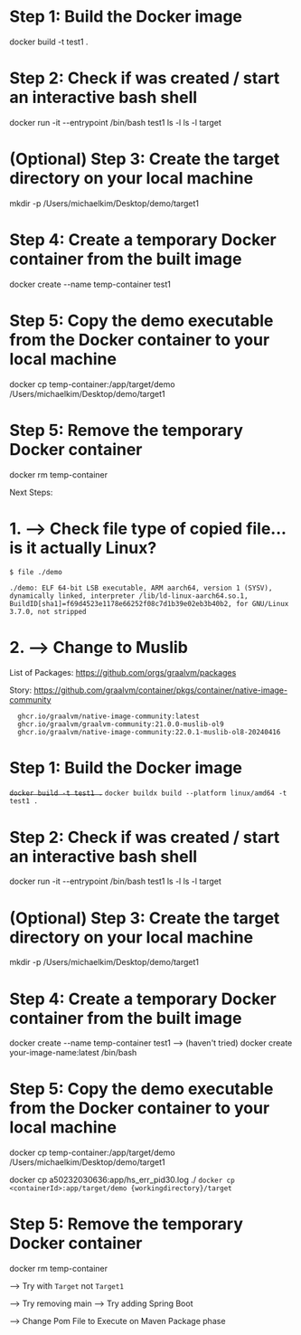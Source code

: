 # Step 1: Build the Docker image
docker build -t test1 .

# Step 2: Check if was created / start an interactive bash shell
docker run -it --entrypoint /bin/bash test1
ls -l
ls -l target

# (Optional) Step 3: Create the target directory on your local machine
mkdir -p /Users/michaelkim/Desktop/demo/target1

# Step 4: Create a temporary Docker container from the built image
docker create --name temp-container test1

# Step 5: Copy the demo executable from the Docker container to your local machine
docker cp temp-container:/app/target/demo /Users/michaelkim/Desktop/demo/target1

# Step 5: Remove the temporary Docker container
docker rm temp-container



Next Steps:

# 1. --> Check file type of copied file... is it actually Linux?
`$ file ./demo`
```
./demo: ELF 64-bit LSB executable, ARM aarch64, version 1 (SYSV), dynamically linked, interpreter /lib/ld-linux-aarch64.so.1, BuildID[sha1]=f69d4523e1178e66252f08c7d1b39e02eb3b40b2, for GNU/Linux 3.7.0, not stripped
```

# 2. --> Change to Muslib

List of Packages:
  https://github.com/orgs/graalvm/packages
  
Story:
  https://github.com/graalvm/container/pkgs/container/native-image-community

```
  ghcr.io/graalvm/native-image-community:latest
  ghcr.io/graalvm/graalvm-community:21.0.0-muslib-ol9
  ghcr.io/graalvm/native-image-community:22.0.1-muslib-ol8-20240416

```




# Step 1: Build the Docker image
<s>`docker build -t test1 .`</s>
`docker buildx build --platform linux/amd64 -t test1 .`

# Step 2: Check if was created / start an interactive bash shell
docker run -it --entrypoint /bin/bash test1
ls -l
ls -l target

# (Optional) Step 3: Create the target directory on your local machine
mkdir -p /Users/michaelkim/Desktop/demo/target1

# Step 4: Create a temporary Docker container from the built image
docker create --name temp-container test1
--> (haven't tried) docker create your-image-name:latest /bin/bash

# Step 5: Copy the demo executable from the Docker container to your local machine
docker cp temp-container:/app/target/demo /Users/michaelkim/Desktop/demo/target1

docker cp a50232030636:app/hs_err_pid30.log ./
`docker cp <containerId>:app/target/demo {workingdirectory}/target`


# Step 5: Remove the temporary Docker container
docker rm temp-container








--> Try with `Target` not `Target1`

--> Try removing main
--> Try adding Spring Boot

--> Change Pom File to Execute on Maven Package phase
